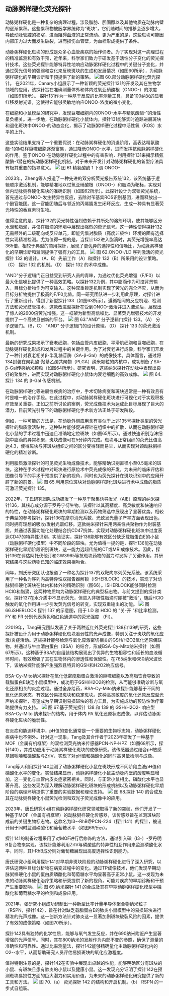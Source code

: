
## **动脉粥样硬化荧光探针**

动脉粥样硬化是一种复杂的病理过程，涉及脂肪、胆固醇以及其他物质在动脉内壁的逐渐累积。这些累积物被医学界统称为“斑块”，它们随时间的推移会逐步增大，导致动脉管腔的狭窄，进而阻碍血液的正常流动。更为严重的是，这些斑块可能因内部压力过大而发生破裂，进而损伤血管壁，为血栓形成提供了条件。

动脉粥样硬化斑块的形成是众多心血管疾病的始作俑者。为了实现对这一病理过程的精准监测和有效干预，近年来，科学家们致力于研发基于活性分子变化的荧光探针技术。这些荧光探针能够特异性地响应动脉粥样硬化过程中的关键分子变化，并通过荧光信号的强弱和变化来反映斑块的生成和发展情况（如图60所示），为动脉粥样硬化的早期诊断和干预提供了新的策略。
![](../asset/2024-06-17_121fa8735aaff852a4f818fa2d3e6aa3_1.png)图 60.部分动脉粥样硬化荧光探针。
在2021年，Canary小组展示了一种新颖的荧光探针131的开发及其在生物学领域的应用，该探针旨在准确测量体外和体内过氧亚硝酸根（ONOO-）的浓度（如图61所示）。 探针131作为一种基于反应的比率测量工具，具备100纳米的显著红移发射光谱，这使得它能够灵敏地响应ONOO-浓度的微小变化。

在细胞和小鼠模型的研究中，发现巨噬细胞内的ONOO-水平与精氨酸酶-1的活性呈负相关。进一步地，在动脉粥样硬化小鼠体内，探针131能够实时追踪进展斑块和退化斑块中ONOO-的动态变化，揭示了动脉粥样硬化过程中活性氧（ROS）水平的上升。

这些实验结果支持了一个重要假说：在动脉粥样硬化的消退阶段，高表达精氨酸酶-1的M2样巨噬细胞逐渐富集，通过降低ONOO-水平，进而发挥抗动脉粥样硬化的作用。鉴于ONOO-在动脉粥样硬化过程中的有害影响，利用探针131来揭示精氨酸酶-1潜在的抗动脉粥样硬化机制，对于未来开发针对动脉粥样硬化的新型疗法具有极其重要的指导意义。
![](../asset/2024-06-17_d34b4d2d423dd80dce19c548ab86961f_2.png)
图 61.精氨酸酶 1 下调 ONOO-

2023年，Zheng等人报道了一种先进的双分析荧光报告系统132，该系统基于逻辑顺序激活机制，能够精准地以过氧亚硝酸根（ONOO-）和脂滴为靶标，实现对体内动脉粥样硬化斑块的准确识别（如图62所示）。此探针设计为双锁荧光系统，首先通过与ONOO-发生特异性反应，去除对苄基宾ROS识别基团，进而释放出一个酚官能团。这一官能团随后与邻近的丙烯腈发生闭环反应，生成一种具有显著荧光特性的香豆素衍生物。

值得注意的是，探针132的荧光特性强烈依赖于其所处的溶剂环境，使其能够区分水滴和脂滴，并仅在脂滴的环境中展现出强烈的荧光信号。这一特性使得探针132无需额外的二级靶向或反应单元，即能凭借对脂质（高度非极性）环境的固有选择性实现精准检测。尤为值得一提的是，当探针132进入脂滴时，其荧光增强率高达365倍，相较于典型的商用探针，展现了更优异的选择性和信噪比，为动脉粥样硬化的早期诊断和监测提供了强有力的工具。
![](../asset/2024-06-17_a4dd0c8db67561d3c319a21bcef79d0e_3.png)
图 62.ONOO-/LD 序列激活的荧光探针 132 的设计。（A、B）先前工作（A）和探针 132（B）所采用的设计策略。（C） 探针 132 的机制。（D） 探针 132 的术中成像。

"AND"分子逻辑门正日益受到研究人员的青睐，为通过优化荧光增强（F/F0）以最大化信噪比提供了一种高效策略。以探针132为例，其中脂滴作为可控背景输入，目标分析物作为可变输入。这种双重锁定机制实现了荧光的完全淬灭，从而为目标分析物提供了极高的F/F0比值。同一研究团队进一步利用此原理，对探针进行了重新设计，得到了新型探针133（如图63所示）。遵循相同的反应机理、检测方法和荧光歧管技术，这款改进型探针在受到ONOO-激活并进入液滴后，展现出了惊人的2600倍荧光增强。这一框架为新型高信噪比、显著荧光增强技术的开发提供了一个高效且创新的平台。
![](../asset/2024-06-17_62e80de398203ec551cced138d5311ae_4.png)
图 63."AND" 分子逻辑门探针 133。（A） 分子逻辑门。（B，C） "AND" 分子逻辑门的设计原理。（D） 探针 133 的荧光激活机制。

最新的研究成果揭示了衰老细胞，包括血管内皮细胞、平滑肌细胞和巨噬细胞，在动脉粥样硬化形成和发展过程中的关键作用。为了对衰老进行成像，科学家们开发了一种针对衰老相关β-半乳糖苷酶（SA-β-Gal）的成像技术。具体而言，通过将134封装在聚乳酸-羟基乙酸共聚物（PLGA）纳米颗粒的内核中，成功制备了SA-β-Gal传感纳米颗粒（如图64所示）。研究表明，这些纳米探针在动脉中表现出良好的聚集性，进而实现对动脉粥样硬化小鼠体内衰老细胞的高效成像。
![](../asset/2024-06-17_1fe066a1fc8bd039b186a82ce3189d98_5.png)
图 64.探针 134 的 β-Gal 传感机制。

在动脉粥样硬化等进展性疾病的治疗中，手术切除病变和斑块通常是一种有效且有时是唯一的治疗手段。在此过程中，对动脉粥样硬化斑块进行可视化对于实现积极疗效至关重要。正如之前所讨论的案例，荧光成像技术为达成此目标展现了巨大的潜力，目前荧光引导下的动脉粥样硬化手术新方法正处于研发阶段。

例如，一种可能的方法是，在动脉外侧应用含有类似于上述135号探针类型的荧光探针的脂质激活贴片。这种贴片能够促进探针在组织中的扩散，从而在动脉粥样硬化小鼠的手术过程中迅速且准确地定位斑块（如图65所示）。通过快速识别泡沫细胞中脂滴的异常积聚，斑块成像可在5分钟内完成。斑块与正常组织的荧光比值高达4.3，使得斑块与非斑块组织之间的区分变得轻而易举，从而实现对颈动脉粥样硬化的精准诊断。

利用脂质激活探针的可见荧光生物成像技术，能够精确识别直径小至0.5毫米的斑块。这种在手术过程中对斑块进行原位术中荧光成像的开发，为未来的临床评估和图像引导下的手术干预提供了新的视角，同时也为荧光探针在斑块识别中的应用开辟了新的前景。
![](../asset/2024-06-17_c9b281c85b778d926cc437b89f8133ed_6.png)
图 65.利用原位斑块对动脉粥样硬化斑块进行术中成像的脂质可激活荧光探针 135。

2022年，丁氏研究团队成功研发了一种基于聚集诱导发光（AIE）原理的纳米探针136，其核心成分源于罗丹宁衍生物。该探针以其高精度、高灵敏度和快速响应的特性，在动脉粥样硬化斑块的早期检测以及药物筛选中展现出了显著优势。相较于典型的参考探针，探针136在摩尔消光系数、光致发光量子产率方面表现出色，同时拥有理想的吸收/发射光谱红移。这款纳米探针采用两亲性共聚物作为封装基质，并通过表面功能化处理结合抗CD47抗体，实现对动脉粥样硬化斑块中过度表达CD47的特异性识别。实验证实，探针136能够有效区分缺乏载脂蛋白E的小鼠（动脉粥样硬化模型）中不同阶段的斑块。尤为值得一提的是，探针136能在动脉粥样硬化早期阶段识别斑块，这一能力远超传统的CT或MRI成像技术。因此，探针136在评估阿托伐他汀和GW3965等抗斑块药物的潜力时发挥了关键作用，其研究结果与这些药物已知的临床效果相吻合。

同年，刘氏研究团队也报道了一种名为探针137的双靶向序列荧光系统。该系统采用了一种名为序列内高特异性双报告器解锁（iSHERLOCK）的技术，实现了对动脉粥样硬化斑块在体内和体外的精确识别（图66）。iSHERLOCK能够同时检测HClO和脂滴，这两种物质均为动脉粥样硬化的典型标志物。与前文提到的探针类似，探针137在水介质中不显示荧光，但进入非极性脂滴时即被“激活”，随后HClO触发的氧化作用进一步引发荧光信号的转变，实现双重输出的功能。
![](../asset/2024-06-17_b062204d66bf854b6c5bc75217e13b27_7.png)
图 66.iSHERLOCK 探针 137 的示意图，用于 LD 和 HClO 的 "关-开 "和比率检测。FY 和 FR 分别代表黄色和红色通道中的荧光强度 （FI）。

22019年，Tang研究团队发表了关于两种近红外荧光探针138和139的研究，这些探针被设计为用于动脉粥样硬化斑块脆弱性的光声成像，特别关注于斑块的氧化应激/炎症活动。这些探针能够检测与氧化应激密切相关的GSH/H2O2氧化还原偶联物，并通过与牛血清白蛋白（BSA）的结合，形成BSA-Cy-Mito纳米探针（如图67所示）。这种基于BSA的自组装结构展现出了优异的生物相容性和延长的血液循环时间，有效增强了其在生物体内的渗透性和保留性。在765纳米和680纳米波长下，该纳米探针能够产生强烈且特异的GSH和H2O2响应信号。

BSA-Cy-Mito纳米探针在氧化低密度脂蛋白激活的巨噬细胞以及高脂饮食导致的载脂蛋白E缺乏小鼠模型中，成功用于GSH/H2O2的检测，从而能够准确诊断与氧化还原相关的炎症过程。通过全身给药，BSA-Cy-Mito纳米探针能够基于不同的氧化还原状态，有效区分易损斑块和稳定斑块。这种高灵敏度的氧化还原反应型光声纳米探针，有望成为早期识别易损斑块的有力工具，为实施成功的预防性治疗策略提供有力支持。
![](../asset/2024-06-17_c5eb11c24473362c7ddbf3e0d78b7c38_8.png)
图 67.基于荧光探针 138 和 139 的 GSH/H2O2- 响应型 BSA-Cy-Mito 纳米探针的结构，用于体内 PA 氧化还原状态成像，以评估动脉粥样硬化斑块的脆弱性。

在炎症和胁迫环境中，pH值的变化通常是一个重要的生物标志物，动脉粥样硬化疾病中也不例外。针对这一现象，Tang及其合作者于2023年研发了一种基于MOF（金属有机框架）的双检测荧光纳米传感器PCN-NP-HPZ（如图68所示，探针140），并成功应用于动脉粥样硬化斑块的成像研究。该传感器通过结合pH敏感基团哌嗪和磷酸盐与ZrIV，实现了对pH值和磷酸化的同时高灵敏检测与成像。

Tang等人利用探针140监测了动脉粥样硬化小鼠在斑块形成不同阶段血液pH值和磷酸化水平的变化。实验结果显示，动脉粥样硬化小鼠主动脉内壁的酸度明显增加，这一变化与血管内皮炎症紧密相关。同时，与正常小鼠相比，磷酸化水平也显著升高。这些发现为深入理解动脉粥样硬化斑块的形成机制以及动脉粥样硬化早期阶段的病理环境提供了重要的实验数据和理论支持。
![](../asset/2024-06-17_042d280d406c8debec9d4d7a18e96744_9.png)
图 68.探针 140 的合成及其在动脉粥样硬化小鼠荧光检测和双光子荧光成像中的应用。

2023年，唐氏研究小组在动脉粥样硬化研究领域取得了新的突破，他们开发了一种基于MOF（金属有机框架）的动脉粥样硬化传感器，该传感器旨在监测斑块形成前的关键生物标志物。这款名为I3--RhB@PCN-224（探针141）的探针，被设计用于同时监测磷酸化和葡萄糖水平（如图69所示）。

探针141的制备过程采用了对MOF进行后修饰的方法，通过引入碘（I3-）-罗丹明B复合物来实现。该探针能够利用ZrIV与磷酸盐的特异性相互作用来监测磷酸化水平，同时，其I-RhB成分则对葡萄糖展现出高度选择性识别能力。

唐氏研究小组利用探针141对早期非斑块阶段的动脉粥样硬化进行了深入研究，以评估这两种目标分析物在病变过程中的变化。通过TP成像技术，他们发现早期动脉粥样硬化小鼠的蛋白质磷酸化和葡萄糖水平均显著高于正常小鼠。这一发现为未来的动脉粥样硬化治疗策略和研究提供了新的视角，可能对疾病的早期诊断和干预产生重要影响。
![](../asset/2024-06-17_13b296823330796eaa2867de3a463ed1_10.png)
图 69.纳米探针 141 的合成及其在早期动脉粥样硬化模型中磷酸化和葡萄糖水平的检测和成像应用。

2021年，张研究小组成功研制出一种新型比率计量半导体聚合物纳米粒子（RSPN，探针142），旨在针对缺乏载脂蛋白E的肺炎小鼠模型中的易损斑块进行精准的光声成像。这一创新方法针对肺炎这一显著加剧斑块破裂风险的因素，提供了有效的成像策略（如图70所示）。

探针142具有独特的化学性质，能够与氧气发生反应，并在690纳米附近产生显著增强的光声信号。同时，其在800纳米的发射作为内部不变的参照，确保了测量的准确性和可靠性。通过比率测量法，探针142能够精确量化主动脉粥样硬化内的O2--水平，从而帮助研究人员评估易损斑块的氧化应激程度。

值得特别注意的是，探针142在实验中展现出卓越的性能，能够明确区分有斑块的小鼠、有斑块且患有肺炎的小鼠以及健康小鼠。这一发现充分证明了探针142在预测斑块易损性方面的巨大潜力和实用价值，为未来的动脉粥样硬化研究提供了新的工具和方法。
![](../asset/2024-06-17_3baf23e744a9cf675d7089d07da7b2a1_11.png)
图 70.（a） 荧光探针 142 的结构和开启机制。（b） RSPN 的一步式自组装。



   

